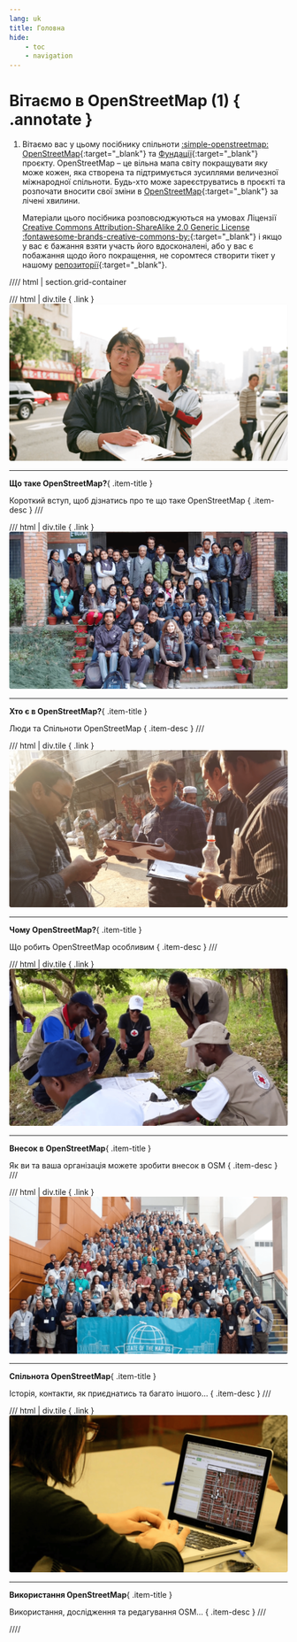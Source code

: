 ```yaml
---
lang: uk
title: Головна
hide:
    - toc
    - navigation
---
```


# Вітаємо в OpenStreetMap (1) { .annotate }

1.  Вітаємо вас у цьому посібнику спільноти [:simple-openstreetmap: OpenStreetMap](https://www.openstreetmap.org){:target="_blank"} та [Фундації](https://osmfoundation.org){:target="_blank"} проєкту. OpenStreetMap – це вільна мапа світу покращувати яку може кожен, яка створена та підтримується зусиллями величезної міжнародної спільноти. Будь-хто може зареєструватись в проєкті та розпочати вносити свої зміни в [OpenStreetMap](https://www.openstreetmap.org){:target="_blank"} за лічені хвилини.
    
    Матеріали цього посібника розповсюджуються на умовах Ліцензії [Creative Commons Attribution-ShareAlike 2.0 Generic License :fontawesome-brands-creative-commons-by:](https://creativecommons.org/licenses/by-sa/2.0/deed.uk){:target="_blank"} і якщо у вас є бажання взяти участь його вдосконалені, або у вас є побажання щодо його покращення, не соромтеся створити тікет у нашому [репозиторії](https://github.com/osmfoundation/welcome-mat/issues){:target="_blank"}.

<!-- Screenshots are from https://youtu.be/Phwrgb16oEM -->

<!-- 
Current limitations:

- All tile headers must be on one line
-->

//// html | section.grid-container

/// html | div.tile
  [](what-is-openstreetmap.md){ .link }
  ![Що таке OpenStreetMap?](../assets/images/what-is-openstreetmap.png)

  ---
  
  **Що таке OpenStreetMap?**{ .item-title }

  Короткий вступ, щоб дізнатись про те що таке OpenStreetMap
  { .item-desc }
///

/// html | div.tile
  [](who-is-openstreetmap.md){ .link }
  ![Хто є в OpenStreetMap?](../assets/images/who-is-openstreetmap.png)

  ---

  **Хто є в OpenStreetMap?**{ .item-title }

  Люди та Спільноти OpenStreetMap
  { .item-desc }
///

/// html | div.tile
  [](why-openstreetmap.md){ .link }
  ![Чому OpenStreetMap?](../assets/images/why-openstreetmap.png)

  ---

  **Чому OpenStreetMap?**{ .item-title }

  Що робить OpenStreetMap особливим
  { .item-desc }
///

/// html | div.tile
  [](how-to-give-back.md){ .link }
  ![Внесок в OpenStreetMap](../assets/images/how-to-give-back.png)

  ---
  
  **Внесок в OpenStreetMap**{ .item-title }

  Як ви та ваша організація можете зробити внесок в OSM
  { .item-desc }
///

/// html | div.tile
  [](about-osm-community/history-of-osm.md){ .link }
  ![Спільнота OpenStreetMap](../assets/images/about-osm-community.png)

  ---

  **Спільнота OpenStreetMap**{ .item-title }

  Історія, контакти, як приєднатись та багато іншого…
  { .item-desc }
///

/// html | div.tile
  [](working-with-osm-data/how-good-is-osm.md){ .link }
  ![Використання OpenStreetMap](../assets/images/working-with-osm-data.png)

  ---

  **Використання OpenStreetMap**{ .item-title }

  Використання, дослідження та редагування OSM…
  { .item-desc }
///

////

